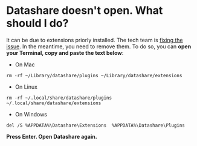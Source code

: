 # Datashare doesn't open. What should I do?

It can be due to extensions priorly installed. The tech team is [fixing the issue](https://github.com/ICIJ/datashare/issues/715). In the meantime, you need to remove them. To do so, you can **open your Terminal, copy and paste the text below**:

* On Mac

```
rm -rf ~/Library/datashare/plugins ~/Library/datashare/extensions
```

* On Linux

```
rm -rf ~/.local/share/datashare/plugins ~/.local/share/datashare/extensions
```

* On Windows

```
del /S %APPDATA%\Datashare\Extensions  %APPDATA%\Datashare\Plugins
```

**Press Enter. Open Datashare again.**

